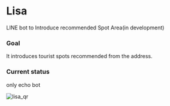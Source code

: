 
# Lisa
LINE bot to Introduce recommended Spot Area(in development)

### Goal
It introduces tourist spots recommended from the address.

###  Current status
only echo bot

![lisa_qr](https://user-images.githubusercontent.com/21156794/48659738-1b142100-ea99-11e8-9ff8-dfb0cf64838d.png)
